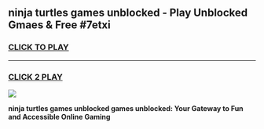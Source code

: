 
## ninja turtles games unblocked - Play Unblocked Gmaes & Free #7etxi
<h3>
<a href="https://news.freeplayer.one?title=ninja_turtles_games_unblocked&ref=03M">CLICK TO PLAY</a></h3>
<hr>

<h3>
<a href="https://news.freeplayer.one?title=ninja_turtles_games_unblocked&ref=03M">CLICK 2 PLAY</a>
  
</h3>

<a href="https://news.freeplayer.one?title=ninja_turtles_games_unblocked&ref=03M"><img src="https://clearcache.store/games.png"></a>


**ninja turtles games unblocked games unblocked: Your Gateway to Fun and Accessible Online Gaming**
